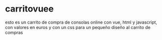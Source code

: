 # carritovuee
esto es un carrito de compra de consolas online con vue, html y javascript, con valores en euros y con un css para un pequeño diseño al carrito de compras

